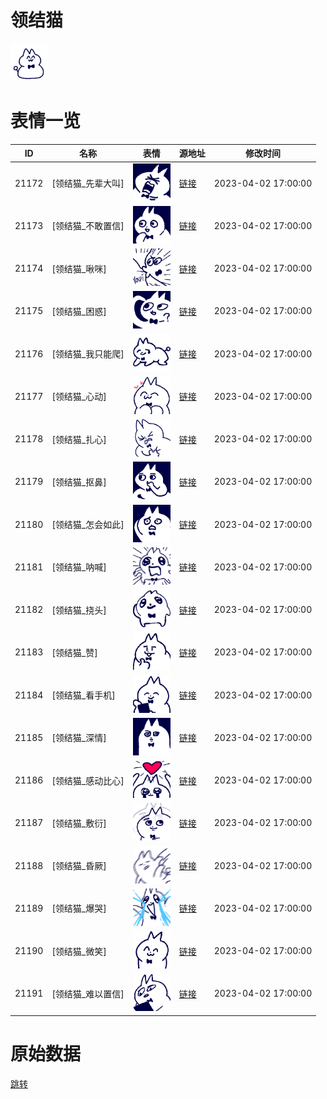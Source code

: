 # 领结猫

<img src="./cover.png" height="60" alt="cover" />

# 表情一览

|ID|名称|表情|源地址|修改时间|
|----|----|----|----|----|
|21172|[领结猫_先辈大叫]|<img src="./pic/021172_%5B领结猫_先辈大叫%5D.png" height="60" alt="先辈大叫"/>|[链接](https://i0.hdslb.com/bfs/garb/1a2239c837745c5e390838075110f9548f9fe6e2.png)|2023-04-02 17:00:00|
|21173|[领结猫_不敢置信]|<img src="./pic/021173_%5B领结猫_不敢置信%5D.png" height="60" alt="不敢置信"/>|[链接](https://i0.hdslb.com/bfs/garb/69e8cf60b2ec190c1fc3839e0d45b8936ad84d78.png)|2023-04-02 17:00:00|
|21174|[领结猫_啾咪]|<img src="./pic/021174_%5B领结猫_啾咪%5D.png" height="60" alt="啾咪"/>|[链接](https://i0.hdslb.com/bfs/garb/1e3138678b74adffcdc084e06e6cd784ae645449.png)|2023-04-02 17:00:00|
|21175|[领结猫_困惑]|<img src="./pic/021175_%5B领结猫_困惑%5D.png" height="60" alt="困惑"/>|[链接](https://i0.hdslb.com/bfs/garb/e1bc842bf5967cad8917de92b0049d410ce6a4cd.png)|2023-04-02 17:00:00|
|21176|[领结猫_我只能爬]|<img src="./pic/021176_%5B领结猫_我只能爬%5D.png" height="60" alt="我只能爬"/>|[链接](https://i0.hdslb.com/bfs/garb/bd749559fd1d7876e05e5eb34f5e22520c6b17ba.png)|2023-04-02 17:00:00|
|21177|[领结猫_心动]|<img src="./pic/021177_%5B领结猫_心动%5D.png" height="60" alt="心动"/>|[链接](https://i0.hdslb.com/bfs/garb/0be53324271fa6602f57978495180e448a59a634.png)|2023-04-02 17:00:00|
|21178|[领结猫_扎心]|<img src="./pic/021178_%5B领结猫_扎心%5D.png" height="60" alt="扎心"/>|[链接](https://i0.hdslb.com/bfs/garb/49b849c71235c0cdee27575aeb23bdf9240bb43e.png)|2023-04-02 17:00:00|
|21179|[领结猫_抠鼻]|<img src="./pic/021179_%5B领结猫_抠鼻%5D.png" height="60" alt="抠鼻"/>|[链接](https://i0.hdslb.com/bfs/garb/8fbb6c28296d317077a26906ef97b3893d27935d.png)|2023-04-02 17:00:00|
|21180|[领结猫_怎会如此]|<img src="./pic/021180_%5B领结猫_怎会如此%5D.png" height="60" alt="怎会如此"/>|[链接](https://i0.hdslb.com/bfs/garb/660d4c9e4d0abe78c469fe28c9ae35f32319b1bb.png)|2023-04-02 17:00:00|
|21181|[领结猫_呐喊]|<img src="./pic/021181_%5B领结猫_呐喊%5D.png" height="60" alt="呐喊"/>|[链接](https://i0.hdslb.com/bfs/garb/01c3e7a4309a2494c52df7b29f38707cbef5bb8a.png)|2023-04-02 17:00:00|
|21182|[领结猫_挠头]|<img src="./pic/021182_%5B领结猫_挠头%5D.png" height="60" alt="挠头"/>|[链接](https://i0.hdslb.com/bfs/garb/63c59d4afa8b62d73addf2ebad7c878649b3a83a.png)|2023-04-02 17:00:00|
|21183|[领结猫_赞]|<img src="./pic/021183_%5B领结猫_赞%5D.png" height="60" alt="赞"/>|[链接](https://i0.hdslb.com/bfs/garb/c1672615ef86cdef356a3e998a760f4828e120a9.png)|2023-04-02 17:00:00|
|21184|[领结猫_看手机]|<img src="./pic/021184_%5B领结猫_看手机%5D.png" height="60" alt="看手机"/>|[链接](https://i0.hdslb.com/bfs/garb/6af23698d95394e3ef4d2b8119d18c7f97517697.png)|2023-04-02 17:00:00|
|21185|[领结猫_深情]|<img src="./pic/021185_%5B领结猫_深情%5D.png" height="60" alt="深情"/>|[链接](https://i0.hdslb.com/bfs/garb/fd86b526376f4fc1ab73b42c97bf9f411363caea.png)|2023-04-02 17:00:00|
|21186|[领结猫_感动比心]|<img src="./pic/021186_%5B领结猫_感动比心%5D.png" height="60" alt="感动比心"/>|[链接](https://i0.hdslb.com/bfs/garb/15c77285a66339709e1c0e88acaf17165ac63c1f.png)|2023-04-02 17:00:00|
|21187|[领结猫_敷衍]|<img src="./pic/021187_%5B领结猫_敷衍%5D.png" height="60" alt="敷衍"/>|[链接](https://i0.hdslb.com/bfs/garb/b65ca9657bb2a79d3f4047f66fcaf3074264b0ce.png)|2023-04-02 17:00:00|
|21188|[领结猫_昏厥]|<img src="./pic/021188_%5B领结猫_昏厥%5D.png" height="60" alt="昏厥"/>|[链接](https://i0.hdslb.com/bfs/garb/f7fbe37006ae23c62013d54126d6d4419e5607e1.png)|2023-04-02 17:00:00|
|21189|[领结猫_爆哭]|<img src="./pic/021189_%5B领结猫_爆哭%5D.png" height="60" alt="爆哭"/>|[链接](https://i0.hdslb.com/bfs/garb/2cd9e646d9f7c1ad5a15a0e7b3396b16714deb70.png)|2023-04-02 17:00:00|
|21190|[领结猫_微笑]|<img src="./pic/021190_%5B领结猫_微笑%5D.png" height="60" alt="微笑"/>|[链接](https://i0.hdslb.com/bfs/garb/16d7853949eb40cac1ebdb58f94ea3f6d92ed620.png)|2023-04-02 17:00:00|
|21191|[领结猫_难以置信]|<img src="./pic/021191_%5B领结猫_难以置信%5D.png" height="60" alt="难以置信"/>|[链接](https://i0.hdslb.com/bfs/garb/173af02f19e4305d7143c3e3e9a7583bb7b7d12b.png)|2023-04-02 17:00:00|

# 原始数据

[跳转](./raw.json)

